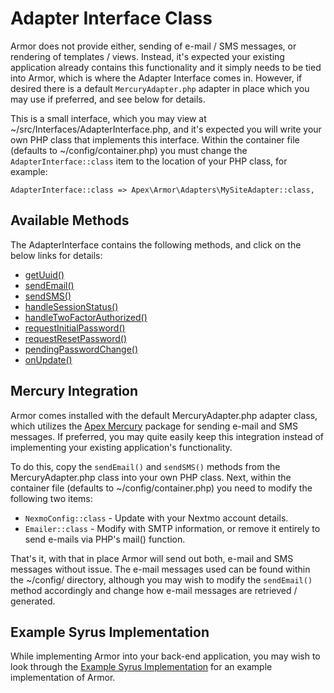 
# Adapter Interface Class

Armor does not provide either, sending of e-mail / SMS messages, or rendering of templates / views.  Instead, it's expected your existing application already contains this functionality and it simply needs to be tied into Armor, which is where the Adapter Interface comes in.  However, if desired there is a default `MercuryAdapter.php` adapter in place which you may use if preferred, and see below for details.

This is a small interface, which you may view at ~/src/Interfaces/AdapterInterface.php, and it's expected you will write your own PHP class that implements this interface.  Within the container file (defaults to ~/config/container.php) you must change the `AdapterInterface::class` item to the location of your PHP class, for example:

~~~
AdapterInterface::class => Apex\Armor\Adapters\MySiteAdapter::class, 
~~~


## Available Methods

The AdapterInterface contains the following methods, and click on the below links for details:

* [getUuid()](./adapter/getUuid.md)
* [sendEmail()](./adapter/sendEmail.md)
* [sendSMS()](./adapter/sendSMS.md)
* [handleSessionStatus()](./adapter/handleSessionStatus.md)
* [handleTwoFactorAuthorized()](./adapter/handleTwoFactorAuthorized.md)
* [requestInitialPassword()](./adapter/requestInitialPassword.md)
* [requestResetPassword()](./adapter/requestResetPassword.md)
* [pendingPasswordChange()](./adapter/pendingPasswordChange.md) 
* [onUpdate()](./adapter/onUpdate.md)


## Mercury Integration

Armor comes installed with the default MercuryAdapter.php adapter class, which utilizes the <a href="https://github.com/apexpl/mercury">Apex Mercury</a> package for sending e-mail and SMS messages.  If preferred, you may quite easily keep this integration instead of implementing your existing application's functionality.

To do this, copy the `sendEmail()` and `sendSMS()` methods from the MercuryAdapter.php class into your own PHP class.  Next, within the container file (defaults to ~/config/container.php) you need to modify the following two items:

* `NexmoConfig::class` - Update with your Nextmo account details.
* `Emailer::class` - Modify with SMTP information, or remove it entirely to send e-mails via PHP's mail() function.

That's it, with that in place Armor will send out both, e-mail and SMS messages without issue.  The e-mail messages used can be found within the ~/config/ directory, although you may wish to modify the `sendEmail()` method accordingly and change how e-mail messages are retrieved / generated.


## Example Syrus Implementation

While implementing Armor into your back-end application, you may wish to look through the [Example Syrus Implementation](syrus_example.md) for an example implementation of Armor.


